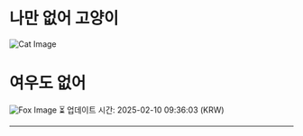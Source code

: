 
# 나만 없어 고양이

![Cat Image](https://cdn2.thecatapi.com/images/bss.jpg)

# 여우도 없어
![Fox Image](https://randomfox.ca/images/119.jpg)
⏳ 업데이트 시간: 2025-02-10 09:36:03 (KRW)

---
